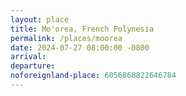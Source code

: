 ```yaml
---
layout: place
title: Mo'orea, French Polynesia
permalink: /places/moorea
date: 2024-07-27 08:00:00 -0800
arrival: 
departure: 
noforeignland-place: 6056868822646784
---
```

